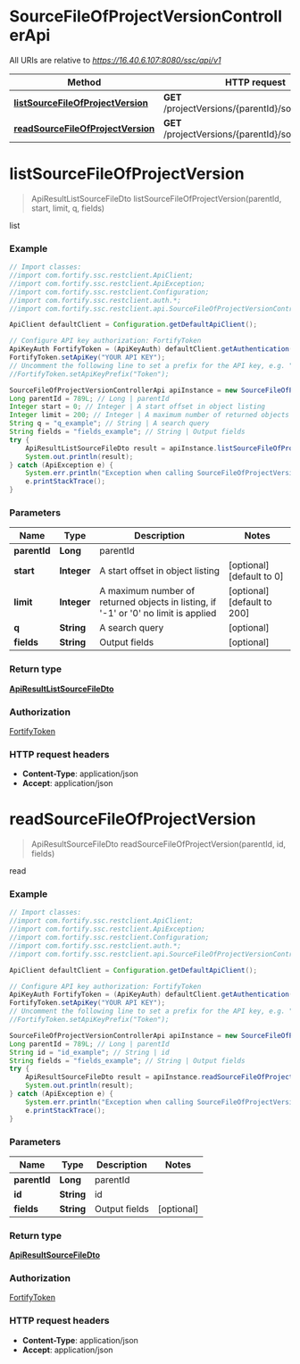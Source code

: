 # SourceFileOfProjectVersionControllerApi

All URIs are relative to *https://16.40.6.107:8080/ssc/api/v1*

Method | HTTP request | Description
------------- | ------------- | -------------
[**listSourceFileOfProjectVersion**](SourceFileOfProjectVersionControllerApi.md#listSourceFileOfProjectVersion) | **GET** /projectVersions/{parentId}/sourceFiles | list
[**readSourceFileOfProjectVersion**](SourceFileOfProjectVersionControllerApi.md#readSourceFileOfProjectVersion) | **GET** /projectVersions/{parentId}/sourceFiles/{id} | read


<a name="listSourceFileOfProjectVersion"></a>
# **listSourceFileOfProjectVersion**
> ApiResultListSourceFileDto listSourceFileOfProjectVersion(parentId, start, limit, q, fields)

list

### Example
```java
// Import classes:
//import com.fortify.ssc.restclient.ApiClient;
//import com.fortify.ssc.restclient.ApiException;
//import com.fortify.ssc.restclient.Configuration;
//import com.fortify.ssc.restclient.auth.*;
//import com.fortify.ssc.restclient.api.SourceFileOfProjectVersionControllerApi;

ApiClient defaultClient = Configuration.getDefaultApiClient();

// Configure API key authorization: FortifyToken
ApiKeyAuth FortifyToken = (ApiKeyAuth) defaultClient.getAuthentication("FortifyToken");
FortifyToken.setApiKey("YOUR API KEY");
// Uncomment the following line to set a prefix for the API key, e.g. "Token" (defaults to null)
//FortifyToken.setApiKeyPrefix("Token");

SourceFileOfProjectVersionControllerApi apiInstance = new SourceFileOfProjectVersionControllerApi();
Long parentId = 789L; // Long | parentId
Integer start = 0; // Integer | A start offset in object listing
Integer limit = 200; // Integer | A maximum number of returned objects in listing, if '-1' or '0' no limit is applied
String q = "q_example"; // String | A search query
String fields = "fields_example"; // String | Output fields
try {
    ApiResultListSourceFileDto result = apiInstance.listSourceFileOfProjectVersion(parentId, start, limit, q, fields);
    System.out.println(result);
} catch (ApiException e) {
    System.err.println("Exception when calling SourceFileOfProjectVersionControllerApi#listSourceFileOfProjectVersion");
    e.printStackTrace();
}
```

### Parameters

Name | Type | Description  | Notes
------------- | ------------- | ------------- | -------------
 **parentId** | **Long**| parentId |
 **start** | **Integer**| A start offset in object listing | [optional] [default to 0]
 **limit** | **Integer**| A maximum number of returned objects in listing, if &#39;-1&#39; or &#39;0&#39; no limit is applied | [optional] [default to 200]
 **q** | **String**| A search query | [optional]
 **fields** | **String**| Output fields | [optional]

### Return type

[**ApiResultListSourceFileDto**](ApiResultListSourceFileDto.md)

### Authorization

[FortifyToken](../README.md#FortifyToken)

### HTTP request headers

 - **Content-Type**: application/json
 - **Accept**: application/json

<a name="readSourceFileOfProjectVersion"></a>
# **readSourceFileOfProjectVersion**
> ApiResultSourceFileDto readSourceFileOfProjectVersion(parentId, id, fields)

read

### Example
```java
// Import classes:
//import com.fortify.ssc.restclient.ApiClient;
//import com.fortify.ssc.restclient.ApiException;
//import com.fortify.ssc.restclient.Configuration;
//import com.fortify.ssc.restclient.auth.*;
//import com.fortify.ssc.restclient.api.SourceFileOfProjectVersionControllerApi;

ApiClient defaultClient = Configuration.getDefaultApiClient();

// Configure API key authorization: FortifyToken
ApiKeyAuth FortifyToken = (ApiKeyAuth) defaultClient.getAuthentication("FortifyToken");
FortifyToken.setApiKey("YOUR API KEY");
// Uncomment the following line to set a prefix for the API key, e.g. "Token" (defaults to null)
//FortifyToken.setApiKeyPrefix("Token");

SourceFileOfProjectVersionControllerApi apiInstance = new SourceFileOfProjectVersionControllerApi();
Long parentId = 789L; // Long | parentId
String id = "id_example"; // String | id
String fields = "fields_example"; // String | Output fields
try {
    ApiResultSourceFileDto result = apiInstance.readSourceFileOfProjectVersion(parentId, id, fields);
    System.out.println(result);
} catch (ApiException e) {
    System.err.println("Exception when calling SourceFileOfProjectVersionControllerApi#readSourceFileOfProjectVersion");
    e.printStackTrace();
}
```

### Parameters

Name | Type | Description  | Notes
------------- | ------------- | ------------- | -------------
 **parentId** | **Long**| parentId |
 **id** | **String**| id |
 **fields** | **String**| Output fields | [optional]

### Return type

[**ApiResultSourceFileDto**](ApiResultSourceFileDto.md)

### Authorization

[FortifyToken](../README.md#FortifyToken)

### HTTP request headers

 - **Content-Type**: application/json
 - **Accept**: application/json

